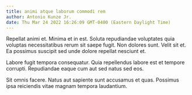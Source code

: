 ```yaml
---
title: animi atque laborum commodi rem
author: Antonio Kunze Jr.
date: Thu Mar 24 2022 16:26:09 GMT-0400 (Eastern Daylight Time)
---
```

Repellat animi et. Minima et in est. Soluta repudiandae voluptates quia voluptas necessitatibus rerum sit saepe fugit. Non dolores sunt. Velit sit et. Ea possimus suscipit sed unde dolore repellat nesciunt et.

 Labore fugit tempora consequatur. Quia repellendus labore est et tempore corrupti. Repudiandae eaque cum aut sed natus sed eos.

 Sit omnis facere. Natus aut sapiente sunt accusamus et quas. Possimus ipsa reiciendis vitae magnam tempora laudantium.